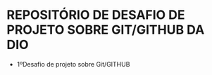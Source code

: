 # REPOSITÓRIO DE DESAFIO DE PROJETO SOBRE GIT/GITHUB DA DIO
 - 1ºDesafio de projeto sobre Git/GITHUB
